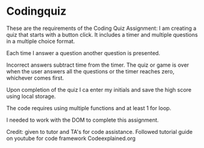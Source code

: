 # Codingquiz

These are the requirements of the Coding Quiz Assignment:
I am creating a quiz that starts with a button click. 
It includes a timer and multiple questions in a multiple
choice format.

Each time I answer a question another question is presented.

Incorrect answers subtract time from the timer. The quiz or game is over when the user answers all the questions or the timer reaches zero, whichever comes first.

Upon completion of the quiz I ca enter my initials and save the high score using local storage.

The code requires using multiple functions and at least 1 for loop.

I needed to work with the DOM to complete this assignment.

Credit: given to tutor and TA's for code assistance.
        Followed tutorial guide on youtube for code framework Codeexplained.org
